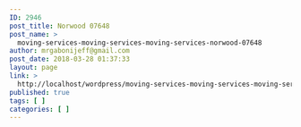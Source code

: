 ```yaml
---
ID: 2946
post_title: Norwood 07648
post_name: >
  moving-services-moving-services-moving-services-norwood-07648
author: mrgabonijeff@gmail.com
post_date: 2018-03-28 01:37:33
layout: page
link: >
  http://localhost/wordpress/moving-services-moving-services-moving-services-norwood-07648/
published: true
tags: [ ]
categories: [ ]
---
```

